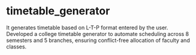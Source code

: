 # timetable_generator
It generates timetable based on L-T-P format entered by the user. 
Developed a college timetable generator to automate scheduling across 8 semesters and 5 branches, ensuring conflict-free allocation of faculty and classes.
